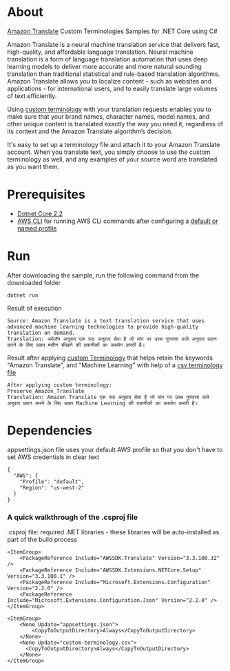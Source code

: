 # About

[Amazon Translate](https://aws.amazon.com/translate/) Custom Terminologies
Samples for .NET Core using C#

Amazon Translate is a neural machine translation service that delivers fast,
high-quality, and affordable language translation. Neural machine translation is
a form of language translation automation that uses deep learning models to
deliver more accurate and more natural sounding translation than traditional
statistical and rule-based translation algorithms. Amazon Translate allows you
to localize content - such as websites and applications - for international
users, and to easily translate large volumes of text efficiently.

Using
[custom terminology](https://docs.aws.amazon.com/translate/latest/dg/how-custom-terminology.html)
with your translation requests enables you to make sure that your brand names,
character names, model names, and other unique content is translated exactly the
way you need it, regardless of its context and the Amazon Translate algorithm’s
decision.

It's easy to set up a terminology file and attach it to your Amazon Translate
account. When you translate text, you simply choose to use the custom
terminology as well, and any examples of your source word are translated as you
want them.

# Prerequisites

- [Dotnet Core 2.2](https://dotnet.microsoft.com/download/dotnet-core/2.2)
- [AWS CLI](https://docs.aws.amazon.com/polly/latest/dg/setup-aws-cli.html) for
  running AWS CLI commands after configuring a
  [default or named profile](https://docs.aws.amazon.com/cli/latest/userguide/cli-chap-configure.html)

# Run

After downloading the sample, run the following command from the downloaded
folder

```
dotnet run
```

Result of execution

```
Source: Amazon Translate is a text translation service that uses advanced machine learning technologies to provide high-quality translation on demand.
Translation: अमेज़ॅन अनुवाद एक पाठ अनुवाद सेवा है जो मांग पर उच्च गुणवत्ता वाले अनुवाद प्रदान करने के लिए उन्नत मशीन सीखने की तकनीकों का उपयोग करती है।
```

Result after applying
[custom Terminology](https://docs.aws.amazon.com/translate/latest/dg/how-custom-terminology.html)
that helps retain the keywords "Amazon Translate", and "Machine Learning" with
help of a
[csv terminology file](https://docs.aws.amazon.com/translate/latest/dg/using-ct.html)

```
After applying custom terminology:
Preserve_Amazon_Translate
Translation: Amazon Translate एक पाठ अनुवाद सेवा है जो मांग पर उच्च गुणवत्ता वाले अनुवाद प्रदान करने के लिए उन्नत Machine Learning की तकनीकों का उपयोग करती है।
```

# Dependencies

appsettings.json file uses your default AWS profile so that you don't have to
set AWS credentials in clear text

```
{
  "AWS": {
    "Profile": "default",
    "Region": "us-west-2"
  }
}
```

### A quick walkthrough of the .csproj file

.csproj file: required .NET libraries - these libraries will be auto-installed
as part of the build process

```
<ItemGroup>
    <PackageReference Include="AWSSDK.Translate" Version="3.3.100.32" />
    <PackageReference Include="AWSSDK.Extensions.NETCore.Setup" Version="3.3.100.1" />
    <PackageReference Include="Microsoft.Extensions.Configuration" Version="2.2.0" />
    <PackageReference Include="Microsoft.Extensions.Configuration.Json" Version="2.2.0" />
</ItemGroup>

<ItemGroup>
    <None Update="appsettings.json">
        <CopyToOutputDirectory>Always</CopyToOutputDirectory>
    </None>
    <None Update="custom-terminology.csv">
      <CopyToOutputDirectory>Always</CopyToOutputDirectory>
    </None>
</ItemGroup>
```
